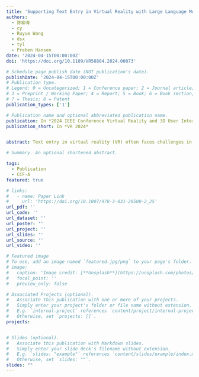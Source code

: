 ```yaml
---
title: 'Supporting Text Entry in Virtual Reality with Large Language Models'
authors:
  - 陈柳青
  - cy
  - Ruyue Wang
  - dsx
  - tyl
  - Preben Hansen
date: '2024-04-15T00:00:00Z'
doi: 'https://doi.org/10.1109/VR58804.2024.00073'

# Schedule page publish date (NOT publication's date).
publishDate: '2024-04-15T00:00:00Z'
# Publication type.
# Legend: 0 = Uncategorized; 1 = Conference paper; 2 = Journal article;
# 3 = Preprint / Working Paper; 4 = Report; 5 = Book; 6 = Book section;
# 7 = Thesis; 8 = Patent
publication_types: ['1']

# Publication name and optional abbreviated publication name.
publication: In *2024 IEEE Conference Virtual Reality and 3D User Interfaces*
publication_short: In *VR 2024*


abstract: Text entry in virtual reality (VR) often faces challenges in terms of efficiency and task loads. Prior research has explored various solutions, including specialized keyboard layouts, tracked physical devices, and hands-free interaction. Yet, these efforts often fall short of replicating the efficiency of real-world text entry, or introduce additional spatial and device constraints. This study leverages the extensive capabilities of large language models (LLMs) in context perception and text prediction to enhance text entry efficiency by reducing users’ manual keystrokes. Three LLM-assisted text entry methods - Simplified Spelling, Content Prediction, and Keyword-to-Sentence Generation - are introduced, aligning with user cognition and the contextual predictability of English text at word, grammatical structure, and sentence levels. Through user experiments encompassing various text entry tasks on an Oculus-based VR prototype, these methods demonstrate a 16.4%, 49.9%, 43.7% reduction in manual keystrokes, translating to efficiency gains of 21.4%,74.0%, 76.3%, respectively. Importantly, these methods do not increase manual corrections compared to manual typing, while significantly reducing physical, mental, and temporal loads and enhancing overall usability. Long-term observations further reveal users’ strategies for using these LLM-assisted methods, showing that users’ proficiency with the methods can reinforce their positive effects on text entry efficiency.

# Summary. An optional shortened abstract.

tags:
  - Publication
  - CCF-A
featured: true

# links:
#   - name: Paper Link
#     url: 'https://doi.org/10.1007/978-3-031-20500-2_25'
url_pdf: ''
url_code: ''
url_dataset: ''
url_poster: ''
url_project: ''
url_slides: ''
url_source: ''
url_video: ''

# Featured image
# To use, add an image named `featured.jpg/png` to your page's folder.
# image:
#   caption: 'Image credit: [**Unsplash**](https://unsplash.com/photos/pLCdAaMFLTE)'
#   focal_point: ''
#   preview_only: false

# Associated Projects (optional).
#   Associate this publication with one or more of your projects.
#   Simply enter your project's folder or file name without extension.
#   E.g. `internal-project` references `content/project/internal-project/index.md`.
#   Otherwise, set `projects: []`.
projects:


# Slides (optional).
#   Associate this publication with Markdown slides.
#   Simply enter your slide deck's filename without extension.
#   E.g. `slides: "example"` references `content/slides/example/index.md`.
#   Otherwise, set `slides: ""`.
slides: ""
---
```


<!-- {{% callout note %}}
Click the _Cite_ button above to demo the feature to enable visitors to import publication metadata into their reference management software.
{{% /callout %}}

Supplementary notes can be added here, including [code and math](https://wowchemy.com/docs/content/writing-markdown-latex/). -->